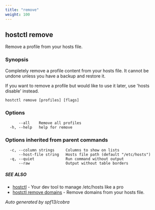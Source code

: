 ```yaml
---
title: "remove"
weight: 100
---
```


## hostctl remove

Remove a profile from your hosts file.

### Synopsis


Completely remove a profile content from your hosts file.
It cannot be undone unless you have a backup and restore it.

If you want to remove a profile but would like to use it later,
use 'hosts disable' instead.


```
hostctl remove [profiles] [flags]
```

### Options

```
      --all    Remove all profiles
  -h, --help   help for remove
```

### Options inherited from parent commands

```
  -c, --column strings     Columns to show on lists
      --host-file string   Hosts file path (default "/etc/hosts")
  -q, --quiet              Run command without output
      --raw                Output without table borders
```

##### SEE ALSO

* [hostctl](/docs/cli-usage/hostctl)	 - Your dev tool to manage /etc/hosts like a pro
* [hostctl remove domains](/docs/cli-usage/remove_domains)	 - Remove domains from your hosts file.

*Auto generated by spf13/cobra*

